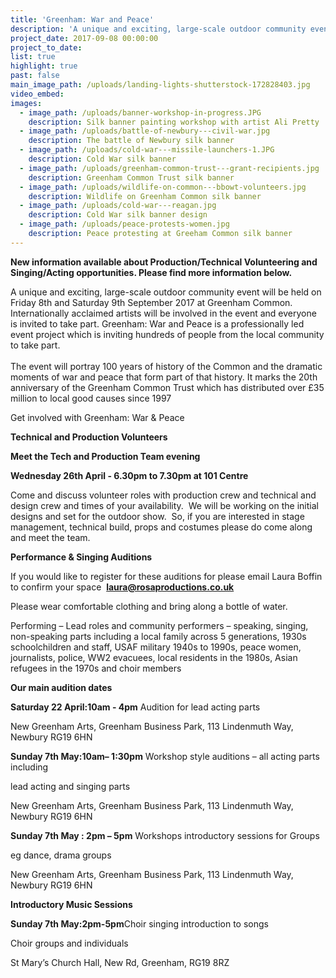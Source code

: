 ```yaml
---
title: 'Greenham: War and Peace'
description: 'A unique and exciting, large-scale outdoor community event will be held on Friday 8th and Saturday 9th September 2017 at Greenham Common. Internationally acclaimed artists will be involved in the event and everyone is invited to take part. Greenham: War and Peace is a professionally led event project which is inviting hundreds of people from the local community to take part.'
project_date: 2017-09-08 00:00:00
project_to_date:
list: true
highlight: true
past: false
main_image_path: /uploads/landing-lights-shutterstock-172828403.jpg
video_embed:
images:
  - image_path: /uploads/banner-workshop-in-progress.JPG
    description: Silk banner painting workshop with artist Ali Pretty
  - image_path: /uploads/battle-of-newbury---civil-war.jpg
    description: The battle of Newbury silk banner
  - image_path: /uploads/cold-war---missile-launchers-1.JPG
    description: Cold War silk banner
  - image_path: /uploads/greenham-common-trust---grant-recipients.jpg
    description: Greenham Common Trust silk banner
  - image_path: /uploads/wildlife-on-common---bbowt-volunteers.jpg
    description: Wildlife on Greenham Common silk banner
  - image_path: /uploads/cold-war---reagan.jpg
    description: Cold War silk banner design
  - image_path: /uploads/peace-protests-women.jpg
    description: Peace protesting at Greeham Common silk banner
---
```



**New information available about Production/Technical Volunteering and Singing/Acting opportunities. Please find more information below.**

A unique and exciting, large-scale outdoor community event will be held on Friday 8th and Saturday 9th September 2017 at Greenham Common. Internationally acclaimed artists will be involved in the event and everyone is invited to take part. Greenham: War and Peace is a professionally led event project which is inviting hundreds of people from the local community to take part.
<br>
<br>The event will portray 100 years of history of the Common and the dramatic moments of war and peace that form part of that history. It marks the 20th anniversary of the Greenham Common Trust which has distributed over &pound;35 million to local good causes since 1997

Get involved with Greenham: War & Peace

**Technical and Production Volunteers**

**Meet the Tech and Production Team evening**

**Wednesday 26th April - 6.30pm to 7.30pm at 101 Centre**

Come and discuss volunteer roles with production crew and technical and design crew and times of your availability.&nbsp; We will be working on the initial designs and set for the outdoor show.&nbsp; So, if you are interested in stage management, technical build, props and costumes please do come along and meet the team.

**Performance & Singing Auditions**

If you would like to register for these auditions for please email Laura Boffin to confirm your space &nbsp;**laura@rosaproductions.co.uk**

Please wear comfortable clothing and bring along a bottle of water.

Performing – Lead roles and community performers – speaking, singing, non-speaking parts including a local family across 5 generations, 1930s schoolchildren and staff, USAF military 1940s to 1990s, peace women, journalists, police, WW2 evacuees, local residents in the 1980s, Asian refugees in the 1970s and choir members

**Our main audition dates**

**Saturday 22 April:10am - 4pm** Audition for lead acting parts

New Greenham Arts, Greenham Business Park, 113 Lindenmuth Way, Newbury RG19 6HN

**Sunday 7th May:10am– 1:30pm** Workshop style auditions – all acting parts including

lead acting and singing parts

New Greenham Arts, Greenham Business Park, 113 Lindenmuth Way, Newbury RG19 6HN

**Sunday 7th May : 2pm – 5pm** Workshops introductory sessions for Groups

eg dance, drama groups

New Greenham Arts, Greenham Business Park, 113 Lindenmuth Way, Newbury RG19 6HN

**Introductory Music Sessions**

**Sunday 7th May:2pm-5pm**Choir singing introduction to songs

Choir groups and individuals

St Mary’s Church Hall, New Rd, Greenham, RG19 8RZ